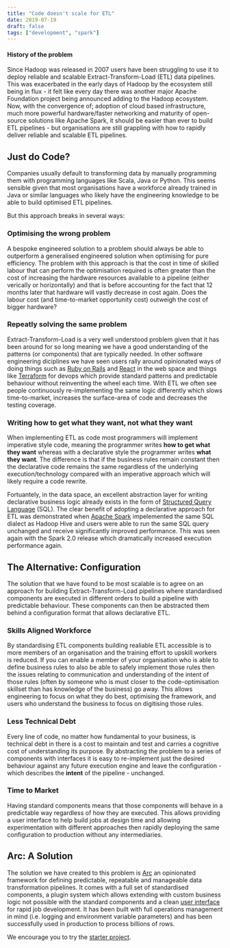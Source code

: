 ```yaml
---
title: "Code doesn't scale for ETL"
date: 2019-07-19
draft: false
tags: ["development", "spark"]
---
```


#### History of the problem

Since Hadoop was released in 2007 users have been struggling to use it to deploy reliable and scalable Extract-Transform-Load (ETL) data pipelines. This was exacerbated in the early days of Hadoop by the ecosystem still being in flux - it felt like every day there was another major Apache Foundation project being announced adding to the Hadoop ecosystem. Now, with the convergence of; adoption of cloud based infrastructure, much more powerful hardware/faster networking and maturity of open-source solutions like Apache Spark, it should be easier than ever to build ETL pipelines - but organisations are still grappling with how to rapidly deliver reliable and scalable ETL pipelines. 

## Just do Code?

Companies usually default to transforming data by manually programming them with programming languages like Scala, Java or Python. This seems sensible given that most organisations have a workforce already trained in Java or similar languages who likely have the engineering knowledge to be able to build optimised ETL pipelines. 

But this approach breaks in several ways:

### Optimising the wrong problem

A bespoke engineered solution to a problem should always be able to outperform a generalised engineered solution when optimising for pure efficiency. The problem with this approach is that the cost in time of skilled labour that can perform the optimisation required is often greater than the cost of increasing the hardware resources available to a pipeline (either verically or horizontally) and that is before accounting for the fact that 12 months later that hardware will vastly decrease in cost again. Does the labour cost (and time-to-market opportunity cost) outweigh the cost of bigger hardware?

### Repeatly solving the same problem

Extract-Transform-Load is a very well understood problem given that it has been around for so long meaning we have a good understanding of the patterns (or components) that are typically needed. In other software engineering diciplines we have seen users rally around opinionated ways of doing things such as [Ruby on Rails](https://rubyonrails.org/) and [React](https://reactjs.org/) in the web space and things like [Terraform](https://www.terraform.io) for devops which provide standard patterns and predictable behaviour without reinventing the wheel each time. With ETL we often see people continuously re-implementing the same logic differently which slows time-to-market, increases the surface-area of code and decreases the testing coverage.

### Writing how to get what they want, not what they want

When implementing ETL as code most programmers will implement imperative style code, meaning the programmer writes **how to get what they want** whereas with a declarative style the programmer writes **what they want**. The difference is that if the business rules remain constant then the declarative code remains the same regardless of the underlying execution/technology compared with an imperative approach which will likely require a code rewrite. 

Fortuantely, in the data space, an excellent abstraction layer for writing declarative business logic already exists in the form of [Structured Query Language](https://en.wikipedia.org/wiki/SQL) (SQL). The clear benefit of adopting a declarative approach for ETL was demonstrated when [Apache Spark](https://spark.apache.org/) impelemented the same SQL dialect as Hadoop Hive and users were able to run the same SQL query unchanged and receive significantly improved performance. This was seen again with the Spark 2.0 release which dramatically increased execution performance again.

## The Alternative: Configuration

The solution that we have found to be most scalable is to agree on an approach for building Extract-Transform-Load pipelines where standardised components are executed in different orders to build a pipeline with predictable behaviour. These components can then be abstracted them behind a configuration format that allows declarative ETL.

### Skills Aligned Workforce

By standardising ETL components building realiable ETL accessible is to more members of an organisation and the training effort to upskill workers is reduced. If you can enable a member of your organisation who is able to define business rules to also be able to safely implement those rules then the issues relating to communication and understanding of the intent of those rules (often by someone who is must closer to the code-optimisation skillset than has knowledge of the business) go away. This allows engineering to focus on what they do best, optimising the framework, and users who understand the business to focus on digitising those rules.

### Less Technical Debt

Every line of code, no matter how fundamental to your business, is technical debt in there is a cost to maintain and test and carries a cognitive cost of understanding its purpose. By abstracting the problem to a series of components with interfaces it is easy to re-implement just the desired behaviour against any future execution engine and leave the configuration - which describes the **intent** of the pipeline - unchanged.

### Time to Market

Having standard components means that those components will behave in a predictable way regardless of how they are executed. This allows providing a user interface to help build jobs at design time and allowing experimentation with different approaches then rapidly deploying the same configuration to production without any intermediaries.

## Arc: A Solution

The solution we have created to this problem is [Arc](https://arc.tripl.ai/) an opinionated framework for defining predictable, repeatable and manageable data transformation pipelines. It comes with a full set of standardised components, a plugin system which allows extending with custom business logic not possible with the standard components and a clean [user interface](https://github.com/tripl-ai/arc-jupyter) for rapid job development. It has been built with full operations management in mind (i.e. logging and environment variable parameters) and has been successfully used in production to process billions of rows. 

We encourage you to try the [starter project](https://github.com/tripl-ai/arc-starter).